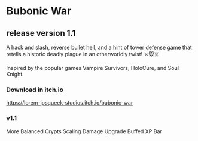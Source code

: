 # Bubonic War
## release version 1.1

A hack and slash, reverse bullet hell, and a hint of tower defense game that retells a historic deadly plague in an otherworldly twist! ⚔️🐭☠️

Inspired by the popular games Vampire Survivors, HoloCure, and  Soul Knight.

### Download in itch.io
https://lorem-ipsqueek-studios.itch.io/bubonic-war

### v1.1
More Balanced Crypts Scaling
Damage Upgrade Buffed
XP Bar
